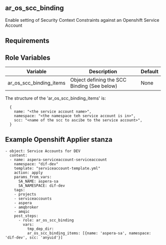 ar_os_scc_binding
-----------------

Enable setting of Security Context Constraints against an Openshift
Service Account

Requirements
------------


Role Variables
--------------

| Variable                | Description                                 | Default |
| --------                | -----------                                 | ------- |
| ar_os_scc_binding_items | Object defining the SCC Binding (See below) | None    |


The structure of the 'ar_os_scc_binding_items' is:
```
  {
    name: "<the service account name>",
    namespace: "<the namespace teh service account is in>",
    scc: "<name of the scc to ascibe to the service account>",
  }
```

Example Openshift Applier stanza
----------------

```
- object: Service Accounts for DEV
  content:
  - name: aspera-serviceaccount-serviceaccount
    namespace: "dif-dev"
    template: "serviceaccount-template.yml"
    action: apply
    params_from_vars:
      SA_NAME: aspera-sa
      SA_NAMESPACE: dif-dev
    tags:
    - projects
    - serviceaccounts
    - aspera
    - amqbroker
    - amqic
    post_steps:
      - role: ar_os_scc_binding
        vars:
          tmp_dep_dir:
          ar_os_scc_binding_items: [{name: 'aspera-sa', namespace: 'dif-dev', scc: 'anyuid'}]

```